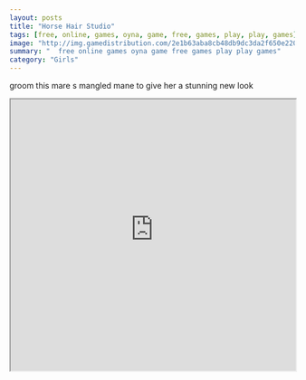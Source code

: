 ```yaml
---
layout: posts
title: "Horse Hair Studio"
tags: [free, online, games, oyna, game, free, games, play, play, games]
image: "http://img.gamedistribution.com/2e1b63aba8cb48db9dc3da2f650e220b.jpg"
summary: "  free online games oyna game free games play play games"
category: "Girls"
---
```


groom this mare s mangled mane to give her a stunning new look

<iframe width="100%" height="480px;" src="http://flash.gamedistribution.com?game=2e1b63aba8cb48db9dc3da2f650e220b"></iframe>